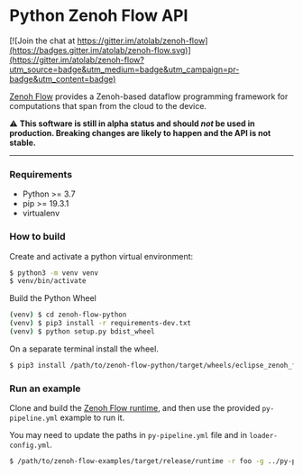 # Python Zenoh Flow API

[![Join the chat at https://gitter.im/atolab/zenoh-flow](https://badges.gitter.im/atolab/zenoh-flow.svg)](https://gitter.im/atolab/zenoh-flow?utm_source=badge&utm_medium=badge&utm_campaign=pr-badge&utm_content=badge)

[Zenoh Flow](https://github.com/eclipse-zenoh/zenoh-flow) provides a Zenoh-based dataflow programming framework for computations that span from the cloud to the device.

:warning: **This software is still in alpha status and should _not_ be used in production. Breaking changes are likely to happen and the API is not stable.**

-----------

### Requirements

- Python >= 3.7
- pip >= 19.3.1
- virtualenv




### How to build

Create and activate a python virtual environment:

```bash
$ python3 -m venv venv
$ venv/bin/activate
```

Build the Python Wheel

```bash
(venv) $ cd zenoh-flow-python
(venv) $ pip3 install -r requirements-dev.txt
(venv) $ python setup.py bdist_wheel
```

On a separate terminal install the wheel.

```bash
$ pip3 install /path/to/zenoh-flow-python/target/wheels/eclipse_zenoh_flow-0.2.0-py3-none-any.whl
```

### Run an example

Clone and build the [Zenoh Flow runtime](https://github.com/eclipse-zenoh/zenoh-flow), and then use the provided `py-pipeline.yml` example to run it.

You may need to update the paths in `py-pipeline.yml` file and in `loader-config.yml`.

```bash
$ /path/to/zenoh-flow-examples/target/release/runtime -r foo -g ../py-pipeline.yml -l ../loader-config.yml
```
